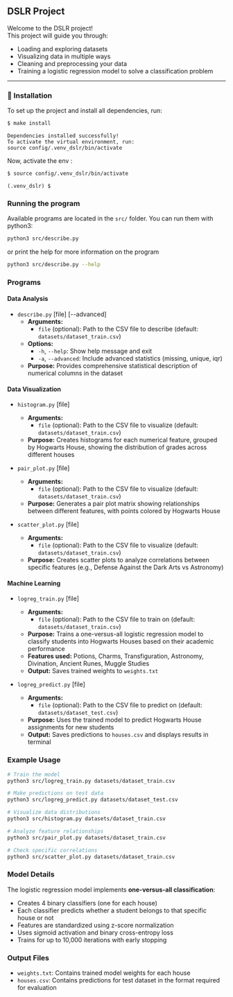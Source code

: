 ## DSLR Project

Welcome to the DSLR project!  
This project will guide you through:

- Loading and exploring datasets
- Visualizing data in multiple ways
- Cleaning and preprocessing your data
- Training a logistic regression model to solve a classification problem

---

### 🚀 Installation

To set up the project and install all dependencies, run:

```zsh
$ make install
```

```
Dependencies installed successfully!
To activate the virtual environment, run:
source config/.venv_dslr/bin/activate
```

Now, activate the env :

```zsh
$ source config/.venv_dslr/bin/activate
```

```
(.venv_dslr) $
```

### Running the program

Available programs are located in the `src/` folder. You can run them with python3:

```zsh
python3 src/describe.py
```

or print the help for more information on the program

```zsh
python3 src/describe.py --help
```

### Programs

#### Data Analysis

- `describe.py` [file] [--advanced]
  - **Arguments:**
    - `file` (optional): Path to the CSV file to describe (default: `datasets/dataset_train.csv`)
  - **Options:**
    - `-h`, `--help`: Show help message and exit
    - `-a`, `--advanced`: Include advanced statistics (missing, unique, iqr)
  - **Purpose:** Provides comprehensive statistical description of numerical columns in the dataset

#### Data Visualization

- `histogram.py` [file]

  - **Arguments:**
    - `file` (optional): Path to the CSV file to visualize (default: `datasets/dataset_train.csv`)
  - **Purpose:** Creates histograms for each numerical feature, grouped by Hogwarts House, showing the distribution of grades across different houses

- `pair_plot.py` [file]

  - **Arguments:**
    - `file` (optional): Path to the CSV file to visualize (default: `datasets/dataset_train.csv`)
  - **Purpose:** Generates a pair plot matrix showing relationships between different features, with points colored by Hogwarts House

- `scatter_plot.py` [file]
  - **Arguments:**
    - `file` (optional): Path to the CSV file to visualize (default: `datasets/dataset_train.csv`)
  - **Purpose:** Creates scatter plots to analyze correlations between specific features (e.g., Defense Against the Dark Arts vs Astronomy)

#### Machine Learning

- `logreg_train.py` [file]

  - **Arguments:**
    - `file` (optional): Path to the CSV file to train on (default: `datasets/dataset_train.csv`)
  - **Purpose:** Trains a one-versus-all logistic regression model to classify students into Hogwarts Houses based on their academic performance
  - **Features used:** Potions, Charms, Transfiguration, Astronomy, Divination, Ancient Runes, Muggle Studies
  - **Output:** Saves trained weights to `weights.txt`

- `logreg_predict.py` [file]
  - **Arguments:**
    - `file` (optional): Path to the CSV file to predict on (default: `datasets/dataset_test.csv`)
  - **Purpose:** Uses the trained model to predict Hogwarts House assignments for new students
  - **Output:** Saves predictions to `houses.csv` and displays results in terminal

### Example Usage

```zsh
# Train the model
python3 src/logreg_train.py datasets/dataset_train.csv

# Make predictions on test data
python3 src/logreg_predict.py datasets/dataset_test.csv

# Visualize data distributions
python3 src/histogram.py datasets/dataset_train.csv

# Analyze feature relationships
python3 src/pair_plot.py datasets/dataset_train.csv

# Check specific correlations
python3 src/scatter_plot.py datasets/dataset_train.csv
```

### Model Details

The logistic regression model implements **one-versus-all classification**:

- Creates 4 binary classifiers (one for each house)
- Each classifier predicts whether a student belongs to that specific house or not
- Features are standardized using z-score normalization
- Uses sigmoid activation and binary cross-entropy loss
- Trains for up to 10,000 iterations with early stopping

### Output Files

- `weights.txt`: Contains trained model weights for each house
- `houses.csv`: Contains predictions for test dataset in the format required for evaluation
